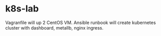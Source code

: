 # k8s-lab
Vagranfile will up 2 CentOS VM.
Ansible runbook will create kubernetes cluster with dashboard, metallb, nginx ingress.
